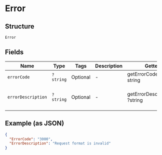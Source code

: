 
# Error

## Structure

`Error`

## Fields

| Name | Type | Tags | Description | Getter | Setter |
|  --- | --- | --- | --- | --- | --- |
| `errorCode` | `?string` | Optional | - | getErrorCode(): ?string | setErrorCode(?string errorCode): void |
| `errorDescription` | `?string` | Optional | - | getErrorDescription(): ?string | setErrorDescription(?string errorDescription): void |

## Example (as JSON)

```json
{
  "ErrorCode": "3000",
  "ErrorDescription": "Request format is invalid"
}
```

